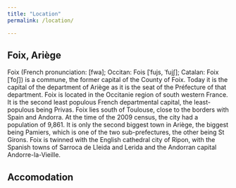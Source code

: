 ```yaml
---
title: "Location"
permalink: /location/

---
```


## Foix, Ariège

<p> Foix (French pronunciation: ​[fwa]; Occitan: Fois [ˈfujs, ˈfujʃ]; Catalan: Foix [ˈfoʃ]) is a commune, the former capital of the County of Foix. Today it is the capital of the department of Ariège as it is the seat of the Préfecture of that department. Foix is located in the Occitanie region of south western France. It is the second least populous French departmental capital, the least-populous being Privas. Foix lies south of Toulouse, close to the borders with Spain and Andorra. At the time of the 2009 census, the city had a population of 9,861. It is only the second biggest town in Ariège, the biggest being Pamiers, which is one of the two sub-prefectures, the other being St Girons. Foix is twinned with the English cathedral city of Ripon, with the Spanish towns of Sarroca de Lleida and Lerida and the Andorran capital Andorre-la-Vieille.</p>

## Accomodation
